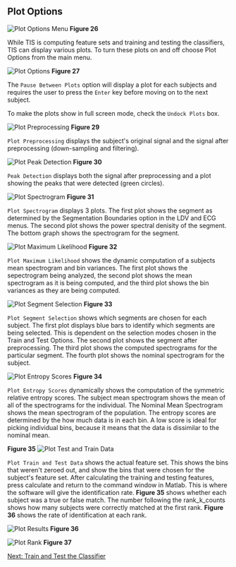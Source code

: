 ## Plot Options

![Plot Options Menu](images/fig26_menu_plot_options.png) **Figure 26**

While TIS is computing feature sets and training and testing the classifiers, TIS can display various plots.  To turn these plots on and off choose Plot Options from the main menu.  

![Plot Options](images/fig27_plot_options.png) **Figure 27**

The `Pause Between Plots` option will display a plot for each subjects and requires the user to press the `Enter` key before moving on to the next subject. 

To make the plots show in full screen mode, check the `Undock Plots` box. 

![Plot Preprocessing](images/fig29_plot_preprocessing.png) **Figure 29**

`Plot Preprocessing` displays the subject's original signal and the signal after preprocessing (down-sampling and filtering).

![Plot Peak Detection](images/fig30_plot_peak_detection.png)
**Figure 30**

`Peak Detection` displays both the signal after preprocessing and a plot showing the peaks that were detected (green circles). 

![Plot Spectrogram](images/fig31_plot_spectrogram.png)
**Figure 31**

`Plot Spectrogram` displays 3 plots. The first plot shows the segment as determined by the Segmentation Boundaries option in the LDV and ECG menus. The second plot shows the power spectral denisity of the segment. The bottom graph shows the spectrogram for the segment. 

![Plot Maximum Likelihood](images/fig32_plot_max_likelihood.png)
**Figure 32**

`Plot Maximum Likelihood` shows the dynamic computation of a subjects mean spectrogram and bin variances.  The first plot shows the sepectrogram being analyzed, the second plot shows the mean spectrogram as it is being computed, and the third plot shows the bin variances as they are being computed. 


![Plot Segment Selection](images/fig33_plot_segmentation_selection.png)
**Figure 33**

`Plot Segment Selection` shows which segments are chosen for each subject.  The first plot displays blue bars to identify which segments are being selected. This is dependent on the selection modes chosen in the Train and Test Options. The second plot shows the segment after preprocessing. The third plot shows the computed spectrograms for the particular segment. The fourth plot shows the nominal spectrogram for the subject. 


![Plot Entropy Scores](images/fig34_plot_entropy_scores.png)
**Figure 34**

`Plot Entropy Scores` dynamically shows the computation of the symmetric relative entropy scores. The subject mean spectrogram shows the mean of all of the spectrograms for the individual. The Nominal Mean Spectrogram shows the mean spectrogram of the population. The entropy scores are determined by the how much data is in each bin. A low score is ideal for picking individual bins, because it means that the data is dissimilar to the nominal mean. 

**Figure 35**
![Plot Test and Train Data](images/fig35_plot_train_test_data.png)

`Plot Train and Test Data` shows the actual feature set. This shows the bins that weren't zeroed out, and show the bins that were chosen for the subject's feature set.
After calculating the training and testing features, press calculate and return to the command window in Matlab. This is where the software will give the identification rate. **Figure 35** shows whether each subject was a true or false match. The number following the rank_k_counts shows how many subjects were correctly matched at the first rank. **Figure 36** shows the rate of identification at each rank.

![Plot Results](images/fig36_plot_results.png)
**Figure 36**

![Plot Rank](images/fig37_plot_rank.png)
**Figure 37**

[Next: Train and Test the Classifier](Train-Test.md)
